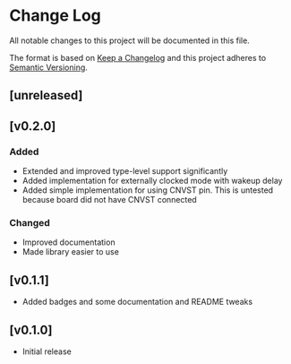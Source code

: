 Change Log
=======

All notable changes to this project will be documented in this file.

The format is based on [Keep a Changelog](http://keepachangelog.com/)
and this project adheres to [Semantic Versioning](http://semver.org/).

## [unreleased]

## [v0.2.0]

### Added

- Extended and improved type-level support significantly
- Added implementation for externally clocked mode with wakeup delay
- Added simple implementation for using CNVST pin. This is untested because board did not have
  CNVST connected

### Changed

- Improved documentation
- Made library easier to use

## [v0.1.1]

- Added badges and some documentation and README tweaks

## [v0.1.0]

- Initial release
